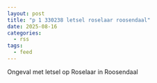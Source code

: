 ```yaml
---
layout: post
title: "p 1 330238 letsel roselaar roosendaal"
date: 2025-08-16
categories: 
  - rss
tags: 
  - feed
---
```


Ongeval met letsel op Roselaar in Roosendaal
